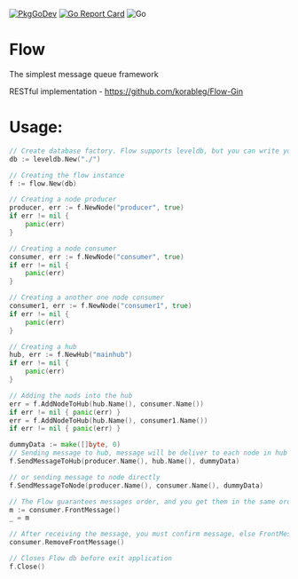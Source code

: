 [![PkgGoDev](https://pkg.go.dev/badge/github.com/korableg/flow)](https://pkg.go.dev/github.com/korableg/flow) [![Go Report Card](https://goreportcard.com/badge/github.com/korableg/flow)](https://goreportcard.com/report/github.com/korableg/flow) ![Go](https://github.com/korableg/flow/workflows/Go/badge.svg)

# Flow
The simplest message queue framework

RESTful implementation - https://github.com/korableg/Flow-Gin

# Usage:
```go
// Create database factory. Flow supports leveldb, but you can write your driver by implementing repo.DB interface
db := leveldb.New("./")

// Creating the flow instance
f := flow.New(db)

// Creating a node producer
producer, err := f.NewNode("producer", true)
if err != nil {
	panic(err)
}

// Creating a node consumer
consumer, err := f.NewNode("consumer", true)
if err != nil {
	panic(err)
}

// Creating a another one node consumer
consumer1, err := f.NewNode("consumer1", true)
if err != nil {
	panic(err)
}

// Creating a hub
hub, err := f.NewHub("mainhub")
if err != nil {
	panic(err)
}

// Adding the nods into the hub
err = f.AddNodeToHub(hub.Name(), consumer.Name())
if err != nil { panic(err) }
err = f.AddNodeToHub(hub.Name(), consumer1.Name())
if err != nil { panic(err) }

dummyData := make([]byte, 0)
// Sending message to hub, message will be deliver to each node in hub
f.SendMessageToHub(producer.Name(), hub.Name(), dummyData)

// or sending message to node directly
f.SendMessageToNode(producer.Name(), consumer.Name(), dummyData)

// The Flow guarantees messages order, and you get them in the same order
m := consumer.FrontMessage()
_ = m

// After receiving the message, you must confirm message, else FrontMessage return same message
consumer.RemoveFrontMessage()

// Closes Flow db before exit application
f.Close()
```

